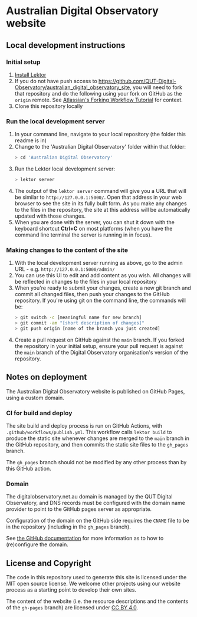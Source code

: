 # Australian Digital Observatory website

## Local development instructions

### Initial setup

1. [Install Lektor](https://www.getlektor.com/docs/installation/)
2. If you do not have push access to 
   https://github.com/QUT-Digital-Observatory/australian_digital_observatory_site, you
   will need to fork that repository and do the following using your fork on GitHub
   as the `origin` remote. See [Atlassian's Forking Workflow 
   Tutorial](https://www.atlassian.com/git/tutorials/comparing-workflows/forking-workflow) 
   for context.
3. Clone this repository locally

### Run the local development server

1. In your command line, navigate to your local repository (the folder this readme is 
   in)
2. Change to the 'Australian Digital Observatory' folder within that folder:
   ```bash
   > cd 'Australian Digital Observatory'
   ```
3. Run the Lektor local development server:
   ```bash
   > lektor server
   ```
4. The output of the `lektor server` command will give you a URL that will be similar
   to `http://127.0.0.1:5000/`. Open that address in your web browser to see the site
   in its fully built form. As you make any changes to the files in the repository,
   the site at this address will be automatically updated with those changes.
5. When you are done with the server, you can shut it down with the keyboard shortcut
   **Ctrl+C** on most platforms (when you have the command line terminal the server
   is running in in focus).

### Making changes to the content of the site

1. With the local development server running as above, go to the admin URL - e.g. 
   `http://127.0.0.1:5000/admin/`
2. You can use this UI to edit and add content as you wish. All changes will be
   reflected in changes to the files in your local repository
3. When you're ready to submit your changes, create a new git branch and commit all
   changed files, then push your changes to the GitHub repository. If you're using git 
   on the command line, the commands will be:
   ```bash
   > git switch -c [meaningful name for new branch]
   > git commit -am "[short description of changes]"
   > git push origin [name of the branch you just created]
   ```
4. Create a pull request on GitHub against the `main` branch. If you forked the
   repository in your initial setup, ensure your pull request is against the `main`
   branch of the Digital Observatory organisation's version of the repository.

## Notes on deployment

The Australian Digital Observatory website is published on GitHub Pages, using a custom domain.

### CI for build and deploy
The site build and deploy process is run on GitHub Actions, with `.github/workflows/publish.yml`.
This workflow calls `lektor build` to produce the static site whenever changes are merged to the
`main` branch in the GitHub repository, and then commits the static site files to the `gh_pages` branch.

The `gh_pages` branch should not be modified by any other process than by this GitHub action.

### Domain

The digitalobservatory.net.au domain is managed by the QUT Digital Observatory, and DNS records must be configured with 
the domain name provider to point to the GitHub pages server as appropriate.

Configuration of the domain on the GitHub side requires the `CNAME` file to be in the repository
(including in the `gh_pages` branch). 

See [the GitHub documentation](https://docs.github.com/en/pages/configuring-a-custom-domain-for-your-github-pages-site/managing-a-custom-domain-for-your-github-pages-site) 
for more information as to how to (re)configure the domain.

## License and Copyright

The code in this repository used to generate this site is licensed under the MIT open source
license. We welcome other projects using our website process as a starting point to develop their
own sites.

The content of the website (i.e. the resource descriptions and the contents of the 
`gh-pages` branch) are licensed under [CC BY 4.0](http://creativecommons.org/licenses/by/4.0/).